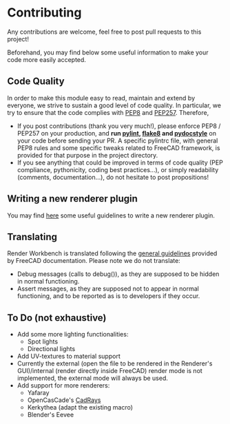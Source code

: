 # Contributing

Any contributions are welcome, feel free to post pull requests to this project!

Beforehand, you may find below some useful information to make your code more
easily accepted.

## Code Quality

In order to make this module easy to read, maintain and extend by everyone, we
strive to sustain a good level of code quality. In particular, we try to
ensure that the code complies with
[PEP8](https://www.python.org/dev/peps/pep-0008/) and
[PEP257](https://www.python.org/dev/peps/pep-0257/). Therefore,
* If you post contributions (thank you very much!), please enforce PEP8 /
  PEP257 on your production, and **run [pylint](www.pylint.org),
  [flake8](flake8.pycqa.org) and [pydocstyle](www.pydocstyle.org)** on your
  code before sending your PR. A specific pylintrc file, with general PEP8
  rules and some specific tweaks related to FreeCAD framework, is provided for
  that purpose in the project directory.
* If you see anything that could be improved in terms of code quality (PEP
  compliance, pythonicity, coding best practices...), or simply readability
  (comments, documentation...), do not hesitate to post propositions!

## Writing a new renderer plugin

You may find [here](../Render/renderers/README.md) some useful guidelines to write a
new renderer plugin.

## Translating
Render Workbench is translated following the [general
guidelines](https://wiki.freecadweb.org/Translating_an_external_workbench)
provided by FreeCAD documentation.
Please note we do not translate:
* Debug messages (calls to debug()), as they are supposed to be hidden in
  normal functioning.
* Assert messages, as they are supposed not to appear in normal functioning,
  and to be reported as is to developers if they occur.

## To Do (not exhaustive)

* Add some more lighting functionalities:
  - Spot lights
  - Directional lights
* Add UV-textures to material support
* Currently the external (open the file to be rendered in the Renderer's
  GUI)/internal (render directly inside FreeCAD) render mode is not
  implemented, the external mode will always be used.
* Add support for more renderers:
  - Yafaray
  - OpenCasCade's [CadRays](https://www.opencascade.com/content/cadrays)
  - Kerkythea (adapt the existing macro)
  - Blender's Eevee
